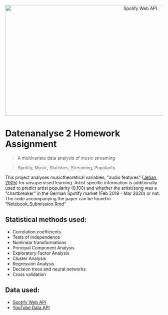 <p align = "center">

<a href="https://developer.spotify.com/documentation/web-api/reference/tracks/get-audio-features/">
	<img src="https://developer.spotify.com/assets/branding-guidelines/logo@2x.png" width="848" height="354" title="Spotify Web API">
</a>
</p>

# Datenanalyse 2 Homework Assignment
> A multivariate data analysis of music streaming

> Spotify, Music, Statistics, Streaming, Popularity

This project analyses musictheoretical variables, "audio features" (<a href = "http://web.media.mit.edu/~tristan/phd/dissertation/index.html" target="_blank">Jehan, 2005</a>) for unsupervised learning. Artist specific information is additionally used to predict artist popularity (0,100) and whether the artist/song was a "chartbreaker" in the German Spotify market (Feb 2019 - Mar 2020) or not. The code accompanying the paper can be found in "Notebook_Submission.Rmd"

## Statistical methods used:

- Correlation coefficients
- Tests of independence
- Nonlinear transformations
- Principal Component Analysis
- Exploratory Factor Analysis
- Cluster Analysis
- Regression Analysis
- Decision trees and neural networks
- Cross validation

## Data used:

- <a href = "https://developer.spotify.com/documentation/web-api/" target="_blank">Spotify Web API</a>
- <a href = "https://developers.google.com/youtube/v3" target="_blank">YouTube Data API</a>